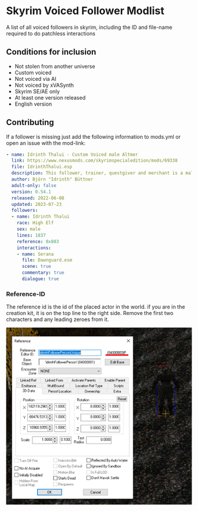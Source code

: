 # Skyrim Voiced Follower Modlist

A list of all voiced followers in skyrim, including the ID and file-name required to do patchless interactions

## Conditions for inclusion

- Not stolen from another universe
- Custom voiced
- Not voiced via AI
- Not voiced by xVASynth
- Skyrim SE/AE only
- At least one version released
- English version

## Contributing

If a follower is missing just add the following information to mods.yml or open an issue with the mod-link:

```yml
- name: Idrinth Thalui - Custom Voiced male Altmer
  link: https://www.nexusmods.com/skyrimspecialedition/mods/69338
  file: IdrinthThalui.esp
  description: This follower, trainer, questgiver and merchant is a male Altmer, focussing on Restoration magic and twohanded, elven swords. Comes with custom dialogue and patrols the world! 
  author: Björn "Idrinth" Büttner
  adult-only: false
  version: 0.54.1
  released: 2022-06-08
  updated: 2023-07-23
  followers:
  - name: Idrinth Thalui
    race: High Elf
    sex: male
    lines: 1837
    reference: 0x803
    interactions:
    - name: Serana
      file: Dawnguard.esm
      scene: true
      commentary: true
      dialogue: true
```

### Reference-ID

The reference id is the id of the placed actor in the world. if you are in the creation kit, it is on the top line to the right side. Remove the first two characters and any leading zeroes from it.

![Reference-ID](/reference-id.png)
